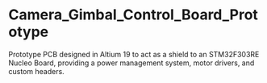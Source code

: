 # Camera_Gimbal_Control_Board_Prototype
Prototype PCB designed in Altium 19 to act as a shield to an STM32F303RE Nucleo Board, providing a power management system, motor drivers, and custom headers.
